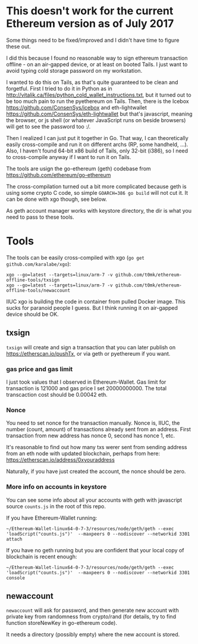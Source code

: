 # This doesn't work for the current Ethereum version as of July 2017

Some things need to be fixed/improved and I didn't have time to figure these out.

I did this because I found no reasonable way to sign ethereum transaction offline - on an air-gapped device, or at least on booted Tails. I just want to avoid typing cold storage password on my workstation.

I wanted to do this on Tails, as that's quite guaranteed to be clean and forgetful. First I tried to do it in Python as in http://vitalik.ca/files/python_cold_wallet_instructions.txt, but it turned out to be too much pain to run the pyethereum on Tails. Then, there is the Icebox https://github.com/ConsenSys/icebox and eth-lightwallet https://github.com/ConsenSys/eth-lightwallet but that's javascript, meaning the browser, or js shell (or whatever JavaScript runs on beside browsers) will get to see the password too :/.

Then I realized I can just put it together in Go. That way, I can theoretically easily cross-compile and run it on different archs (RP, some handheld, ...). Also, I haven't found 64-bit x86 build of Tails, only 32-bit (i386), so I need to cross-compile anyway if I want to run it on Tails.

The tools are usign the go-ethereum (geth) codebase from https://github.com/ethereum/go-ethereum

The cross-compilation turned out a bit more complicated because geth is using some crypto C code, so simple `GOARCH=386 go build` will not cut it. It can be done with xgo though, see below.

As geth account manager works with keystore directory, the dir is what you need to pass to these tools.

# Tools

The tools can be easily cross-compiled with xgo (`go get github.com/karalabe/xgo`):

```
xgo --go=latest --targets=linux/arm-7 -v github.com/t0mk/ethereum-offline-tools/txsign
xgo --go=latest --targets=linux/arm-7 -v github.com/t0mk/ethereum-offline-tools/newaccount
```

IIUC xgo is building the code in container from pulled Docker image. This sucks for paranoid people I guess. But I think running it on air-gapped device should be OK.

## txsign

`txsign` will create and sign a transaction that you can later publish on https://etherscan.io/pushTx, or via geth or pyethereum if you want.

### gas price and gas limit

I just took values that I observed in Ethereum-Wallet. Gas limit for transaction is 121000 and gas price I set 20000000000. The total transcaction cost should be 0.00042 eth.

### Nonce

You need to set nonce for the transaction manually. Nonce is, IIUC, the number (count, amount) of transactions already sent from an address. First transaction from new address has nonce 0, second has nonce 1, etc.

It's reasonable to find out how many txs werer sent from sending address from an eth node with updated blockchain, perhaps from here: https://etherscan.io/address/0xyouraddress

Naturally, if you have just created the account, the nonce should be zero.

### More info on accounts in keystore

You can see some info about all your accounts with geth with javascript source `counts.js` in the root of this repo.

If you have Ethereum-Wallet running:

```
~/Ethereum-Wallet-linux64-0-7-3/resources/node/geth/geth --exec 'loadScript("counts.js")'  --maxpeers 0 --nodiscover --networkid 3301 attach
```

If you have no geth running but you are confident that your local copy of blockchain is recent enough:

```
~/Ethereum-Wallet-linux64-0-7-3/resources/node/geth/geth --exec 'loadScript("counts.js")'  --maxpeers 0 --nodiscover --networkid 3301 console
```


## newaccount
`newaccount` will ask for password, and then generate new account with private key from randomness from crypto/rand (for details, try to find function storeNewKey in go-ethereum code).

It needs a directory (possibly empty) where the new account is stored.


